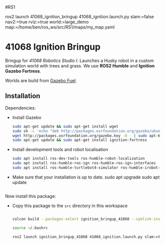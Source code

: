#RS1

 ros2 launch 41068_ignition_bringup 41068_ignition.launch.py     slam:=false     nav2:=true     rviz:=true     world:=large_demo     map:=/home/ben/ros_ws/src/RS1/maps/my_map.yaml


# 41068 Ignition Bringup

Bringup for *41068 Robotics Studio I*. Launches a Husky robot in a custom simulation world with trees and grass. We use **ROS2 Humble** and **Ignition Gazebo Fortress**.

Worlds are build from [Gazebo Fuel](https://app.gazebosim.org/fuel/models).

## Installation

Dependencies:

* Install Gazebo
  ```bash
  sudo apt-get update && sudo apt-get install wget
  sudo sh -c 'echo "deb http://packages.osrfoundation.org/gazebo/ubuntu-stable `lsb_release -cs` main" > /etc/apt/sources.list.d/gazebo-stable.list'
  wget http://packages.osrfoundation.org/gazebo.key -O - | sudo apt-key add -
  sudo apt-get update && sudo apt-get install ignition-fortress
  ```
* Install development tools and robot localisation
  ```bash
  sudo apt install ros-dev-tools ros-humble-robot-localization
  sudo apt install ros-humble-ros-ign ros-humble-ros-ign-interfaces
  sudo apt install ros-humble-turtlebot4-simulator ros-humble-irobot-create-nodes
  ```
* Make sure that your installation is up to date.
  sudo apt upgrade
  sudo apt update
  ```  

Now install this package:
* Copy this package to the `src` directory in this workspace
  ```bash

  colcon build --packages-select ignition_bringup_41068 --symlink-install

  source ~/.bashrc

  ros2 launch ignition_bringup_41068 41068_ignition.launch.py slam:=true nav2:=true rviz:=true world:=large_demo
  ```

